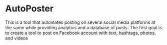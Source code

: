 # AutoPoster
This is a tool that automates posting on several social media platforms at the same while providing analytics and
a database of posts. The first goal is to create a tool to post on Facebook account with text, hashtags, photos, and videos
